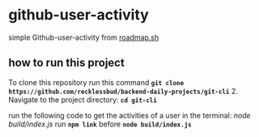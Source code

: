  # github-user-activity
 simple Github-user-activity from [roadmap.sh](https://roadmap.sh/projects/github-user-activity/solutions)

## how to run this project
 To clone this repository run this command
 **`git clone https://github.com/recklessbud/backend-daily-projects/git-cli`**
2. Navigate to the project directory: **`cd git-cli`**

run the following code to get the activities of a user in the terminal:
 _node build/index.js <username>_
   run **`npm link`** before
  **`node build/index.js`**